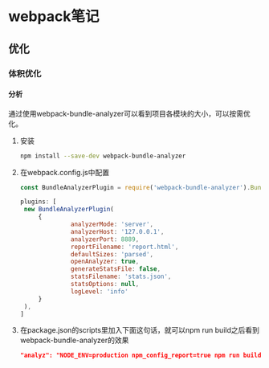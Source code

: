 # webpack笔记







## 优化

### 体积优化

#### 分析

通过使用webpack-bundle-analyzer可以看到项目各模块的大小，可以按需优化。

1. 安装

   ```sh
   npm install --save-dev webpack-bundle-analyzer
   ```

2. 在webpack.config.js中配置

   ```js
   const BundleAnalyzerPlugin = require('webpack-bundle-analyzer').BundleAnalyzerPlugin;
   
   plugins: [
   	new BundleAnalyzerPlugin(
       	{
                 analyzerMode: 'server',
                 analyzerHost: '127.0.0.1',
                 analyzerPort: 8889,
                 reportFilename: 'report.html',
                 defaultSizes: 'parsed',
                 openAnalyzer: true,
                 generateStatsFile: false,
                 statsFilename: 'stats.json',
                 statsOptions: null,
                 logLevel: 'info'
       	}
   	),
   ]
   ```

3. 在package.json的scripts里加入下面这句话，就可以npm run build之后看到webpack-bundle-analyzer的效果

   ```json
   "analyz": "NODE_ENV=production npm_config_report=true npm run build"
   ```
